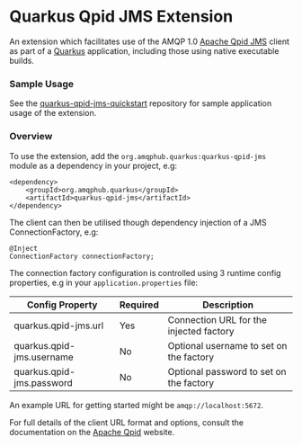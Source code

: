 # Quarkus Qpid JMS Extension

An extension which facilitates use of the AMQP 1.0 [Apache Qpid JMS](https://qpid.apache.org/components/jms/) client as part of a [Quarkus](https://quarkus.io) application, including those using native executable builds.

### Sample Usage

See the [quarkus-qpid-jms-quickstart](https://github.com/amqphub/quarkus-qpid-jms-quickstart/) repository for sample application usage of the extension.

### Overview

To use the extension, add the `org.amqphub.quarkus:quarkus-qpid-jms` module as a dependency in your project, e.g:

    <dependency>
        <groupId>org.amqphub.quarkus</groupId>
        <artifactId>quarkus-qpid-jms</artifactId>
    </dependency>

The client can then be utilised though dependency injection of a JMS ConnectionFactory, e.g:

    @Inject
    ConnectionFactory connectionFactory;

The connection factory configuration is controlled using 3 runtime config properties, e.g in your `application.properties` file:

| Config Property           | Required | Description                             |
| ------------------------- | -------- | --------------------------------------- |
| quarkus.qpid-jms.url      | Yes      | Connection URL for the injected factory |
| quarkus.qpid-jms.username | No       | Optional username to set on the factory |
| quarkus.qpid-jms.password | No       | Optional password to set on the factory |

An example URL for getting started might be `amqp://localhost:5672`.

For full details of the client URL format and options, consult the documentation on the [Apache Qpid](https://qpid.apache.org/components/jms/) website.
